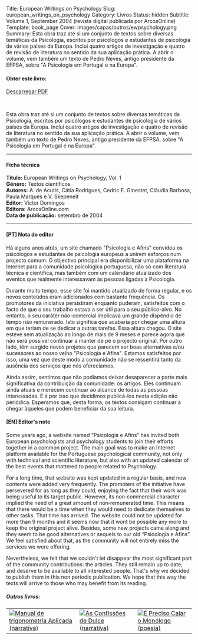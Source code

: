 Title: European Writings on Psychology
Slug: european_writings_on_psychology
Category: Livros
Status: hidden
Subtitle: Volume 1, September 2004 (revista digital publicada por ArcosOnline)
Template: book_page
Cover: images/capas/outros/ewpsychology.png
Summary: Esta obra traz até si um conjunto de textos sobre diversas temáticas da Psicologia, escritos por psicólogos e estudantes de psicologia de vários países da Europa. Inclui quatro artigos de investigação e quatro de revisão de literatura no sentido da sua aplicação prática. A abrir o volume, vem também um texto de Pedro Neves, antigo presidente da EFPSA, sobre "A Psicologia em Portugal e na Europa".


#### Obter este livro:

<div class="get_book">
  <a href="../biblioteca/pdf/ewpsychology.pdf" class="store_button">Descarregar PDF</a> 
</div>
<p>&nbsp;</p>

Esta obra traz até si um conjunto de textos sobre diversas temáticas da Psicologia, escritos por psicólogos e estudantes de psicologia de vários países da Europa. Inclui quatro artigos de investigação e quatro de revisão de literatura no sentido da sua aplicação prática. A abrir o volume, vem também um texto de Pedro Neves, antigo presidente da EFPSA, sobre "A Psicologia em Portugal e na Europa".  

<hr>

#### Ficha técnica

**Título:** European Writings on Psychology, Vol. 1  
**Género:** Textos científicos  
**Autores:** A. de Acutis, Cátia Rodrigues, Cedric E. Ginestet, Cláudia Barbosa, Paula Marques e V. Skepeneit  
**Editor:** Victor Domingos  
**Editora:** ArcosOnline.com  
**Data de publicação:** setembro de 2004  

<hr>

#### [PT] Nota do editor

Há alguns anos atrás, um site chamado "Psicologia e Afins" convidou os psicólogos e estudantes de psicologia europeus a unirem esforços num projecto comum. O objectivo principal era disponibilizar uma plataforma na Internet para a comunidade psicológica portuguesa, não só com literatura técnica e científica, mas também com um calendário atualizado dos eventos que realmente interessavam às pessoas ligadas à Psicologia.

Durante muito tempo, esse site foi mantido atualizado de forma regular, e os novos conteúdos eram adicionados com bastante frequência. Os promotores da iniciativa persistiram enquanto puderam, satisfeitos com o facto de que o seu trabalho estava a ser útil para o seu público-alvo. No entanto, o seu caráter não-comercial implicava um grande dispêndio de tempo não remunerado. Isto significa que acabaria por chegar uma altura em que teriam de se dedicar a outras tarefas. Essa altura chegou. O site esteve sem atualização ao longo de mais de 9 meses e parece agora que não será possível continuar a manter de pé o projecto original. Por outro lado, têm surgido novos projetos que parecem ser boas alternativas e/ou sucessores ao nosso velho "Psicologia e Afins". Estamos satisfeitos por isso, uma vez que deste modo a comunidade não se ressentirá tanto da ausência dos serviços que nós oferecíamos.

Ainda assim, sentimos que não podíamos deixar desaparecer a parte mais significativa da contribuição da comunidade: os artigos. Eles continuam ainda atuais e merecem continuar ao alcance de todas as pessoas interessadas. E é por isso que decidimos publicá-los nesta edição não periódica. Esperamos que, desta forma, os textos consigam continuar a chegar àqueles que podem beneficiar da sua leitura.


#### [EN] Editor's note

Some years ago, a website named “Psicologia e Afins” has invited both European psychologists and psychology students to join their efforts together in a common project. The main goal was to make an Internet platform available for the Portuguese psychological community, not only with technical and scientific literature, but also with an updated calendar of the best events that mattered to people related to Psychology.

For a long time, that website was kept updated in a regular basis, and new contents were added very frequently. The promoters of the initiative have persevered for as long as they could, enjoying the fact that their work was being useful to its target public. However, its non‑commercial character implied the need of a great amount of non‑remunerated time. This means that there would be a time when they would need to dedicate themselves to other tasks. That time has arrived. The website could not be updated for more than 9 months and it seems now that it wont be possible any more to keep the original project alive. Besides, some new projects came along and they seem to be good alternatives or sequels to our old “Psicologia e Afins”. We feel satisfied about that, as the community will not entirely miss the services we were offering.

Nevertheless, we felt that we couldn't let disappear the most significant part of the community contributions: the articles. They still remain up to date, and deserve to be available to all interested people. That's why we decided to publish them in this non periodic publication. We hope that this way the texts will arrive to those who may benefit from its reading.



<div class="related_books">
<h5 class="related_articles_header">Outros livros:</h5>
<table>
  <tr>
    <td>
      <a href="manual_de_trigonometria_aplicada.html"><img class="other_book book_cover" src="../images/capas/capa-manual-360.jpg" alt="Manual de trigonometria Aplicada (narrativa)"></a>
    </td>
    <td>
      <a href="as_confissoes_de_dulce.html"><img class="other_book book_cover" src="../images/capas/capa-dulce-360.jpg" alt="As Confissões de Dulce (narrativa)"></a>
    </td>
    <td>
      <a href="e_preciso_calar_o_monologo.html"><img class="other_book book_cover" src="../images/capas/capa-calar-o-monologo-360.jpg" alt="É Preciso Calar o Monólogo (poesia)"></a>
    </td>
  </tr>
        
</table>
</div>